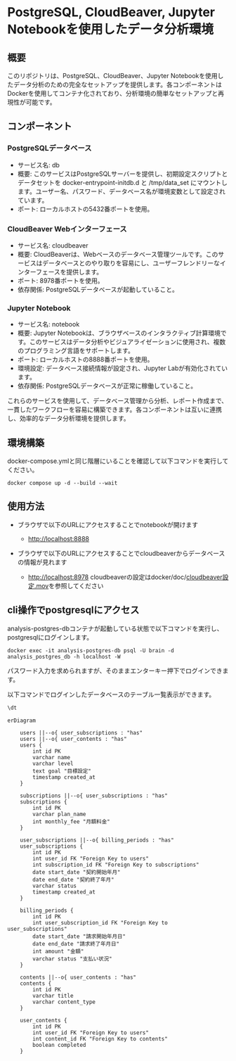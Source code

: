# PostgreSQL, CloudBeaver, Jupyter Notebookを使用したデータ分析環境

## 概要
このリポジトリは、PostgreSQL、CloudBeaver、Jupyter Notebookを使用したデータ分析のための完全なセットアップを提供します。各コンポーネントはDockerを使用してコンテナ化されており、分析環境の簡単なセットアップと再現性が可能です。

## コンポーネント
### PostgreSQLデータベース
- サービス名: db
- 概要: このサービスはPostgreSQLサーバーを提供し、初期設定スクリプトとデータセットを docker-entrypoint-initdb.d と /tmp/data_set にマウントします。ユーザー名、パスワード、データベース名が環境変数として設定されています。
- ポート: ローカルホストの5432番ポートを使用。

### CloudBeaver Webインターフェース
- サービス名: cloudbeaver
- 概要: CloudBeaverは、Webベースのデータベース管理ツールです。このサービスはデータベースとのやり取りを容易にし、ユーザーフレンドリーなインターフェースを提供します。
- ポート: 8978番ポートを使用。
- 依存関係: PostgreSQLデータベースが起動していること。

### Jupyter Notebook
- サービス名: notebook
- 概要: Jupyter Notebookは、ブラウザベースのインタラクティブ計算環境です。このサービスはデータ分析やビジュアライゼーションに使用され、複数のプログラミング言語をサポートします。
- ポート: ローカルホストの8888番ポートを使用。
- 環境設定: データベース接続情報が設定され、Jupyter Labが有効化されています。
- 依存関係: PostgreSQLデータベースが正常に稼働していること。

これらのサービスを使用して、データベース管理から分析、レポート作成まで、一貫したワークフローを容易に構築できます。各コンポーネントは互いに連携し、効率的なデータ分析環境を提供します。


## 環境構築
docker-compose.ymlと同じ階層にいることを確認して以下コマンドを実行してください。
```shell
docker compose up -d --build --wait
```


## 使用方法
- ブラウザで以下のURLにアクセスすることでnotebookが開けます
  - [http://localhost:8888](http://localhost:8888)

- ブラウザで以下のURLにアクセスすることでcloudbeaverからデータベースの情報が見れます
  - [http://localhost:8978](http://localhost:8978)
cloudbeaverの設定はdocker/doc/[cloudbeaver設定.mov](docker/doc/cloudbeaver設定.mov)を参照してください



## cli操作でpostgresqlにアクセス
analysis-postgres-dbコンテナが起動している状態で以下コマンドを実行し、postgresqlにログインします。
```shell
docker exec -it analysis-postgres-db psql -U brain -d analysis_postgres_db -h localhost -W
```
パスワード入力を求められますが、そのままエンターキー押下でログインできます。


以下コマンドでログインしたデータベースのテーブル一覧表示ができます。
```sql
\dt
```

```
erDiagram

    users ||--o{ user_subscriptions : "has"
    users ||--o{ user_contents : "has"
    users {
        int id PK
        varchar name
        varchar level
        text goal "目標設定"
        timestamp created_at
    }

    subscriptions ||--o{ user_subscriptions : "has"
    subscriptions {
        int id PK
        varchar plan_name
        int monthly_fee "月額料金"
    }

    user_subscriptions ||--o{ billing_periods : "has"
    user_subscriptions {
        int id PK
        int user_id FK "Foreign Key to users"
        int subscription_id FK "Foreign Key to subscriptions"
        date start_date "契約開始年月"
        date end_date "契約終了年月"
        varchar status
        timestamp created_at
    }

    billing_periods {
        int id PK
        int user_subscription_id FK "Foreign Key to user_subscriptions"
        date start_date "請求開始年月日"
        date end_date "請求終了年月日"
        int amount "金額"
        varchar status "支払い状況"
    }

    contents ||--o{ user_contents : "has"
    contents {
        int id PK
        varchar title
        varchar content_type
    }

    user_contents {
        int id PK
        int user_id FK "Foreign Key to users"
        int content_id FK "Foreign Key to contents"
        boolean completed
    }

```